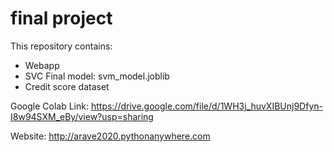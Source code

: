 # final project
This repository contains:
- Webapp
- SVC Final model: svm_model.joblib
- Credit score dataset
  
Google Colab Link: https://drive.google.com/file/d/1WH3j_huvXIBUnj9Dfyn-I8w94SXM_eBy/view?usp=sharing

Website: http://arave2020.pythonanywhere.com

